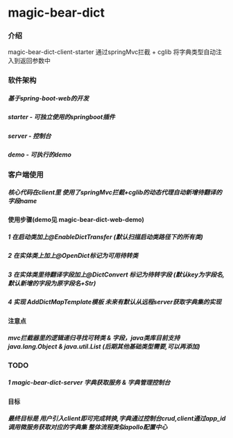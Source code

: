 # magic-bear-dict

### 介绍
magic-bear-dict-client-starter 通过springMvc拦截 + cglib 将字典类型自动注入到返回参数中

### 软件架构
##### 基于spring-boot-web的开发
##### starter - 可独立使用的springboot插件
##### server - 控制台
##### demo - 可执行的demo
### 客户端使用
##### 核心代码在client里 使用了springMvc拦截+cglib的动态代理自动新增待翻译的字段name
#### 使用步骤(demo见 magic-bear-dict-web-demo)
##### 1 在启动类加上@EnableDictTransfer (默认扫描启动类路径下的所有类)
##### 2 在实体类上加上@OpenDict标记为可用待转类
##### 3 在实体类里待翻译字段加上@DictConvert 标记为待转字段 (默认key为字段名,默认新增的字段为原字段名+Str)
##### 4 实现 AddDictMapTemplate模板 未来有默认从远程server获取字典集的实现

#### 注意点
##### mvc拦截器里的逻辑递归寻找可转类 & 字段，java类库目前支持java.lang.Object & java.util.List (后期其他基础类型需要,可以再添加)
### TODO
##### 1 magic-bear-dict-server 字典获取服务 & 字典管理控制台


#### 目标
##### 最终目标是 用户引入client即可完成转换,字典通过控制台crud,client通过app_id调用微服务获取对应的字典集 整体流程类似apollo配置中心
